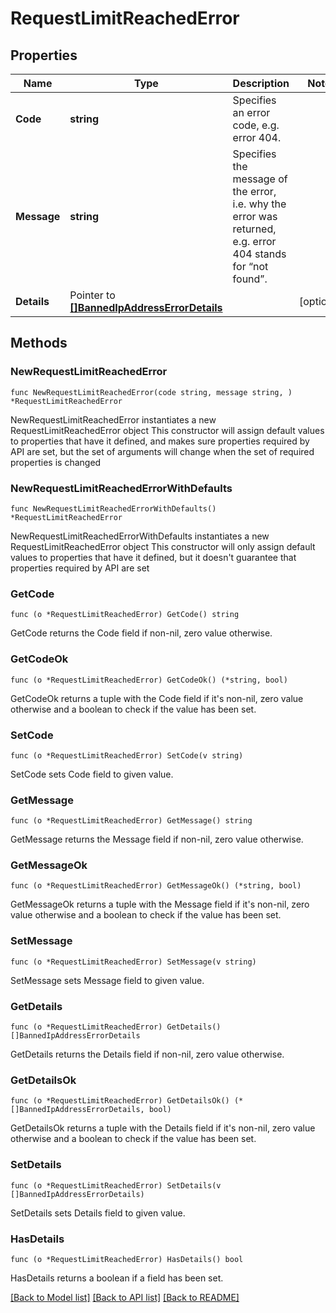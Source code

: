 # RequestLimitReachedError

## Properties

Name | Type | Description | Notes
------------ | ------------- | ------------- | -------------
**Code** | **string** | Specifies an error code, e.g. error 404. | 
**Message** | **string** | Specifies the message of the error, i.e. why the error was returned, e.g. error 404 stands for “not found”. | 
**Details** | Pointer to [**[]BannedIpAddressErrorDetails**](BannedIpAddressErrorDetails.md) |  | [optional] 

## Methods

### NewRequestLimitReachedError

`func NewRequestLimitReachedError(code string, message string, ) *RequestLimitReachedError`

NewRequestLimitReachedError instantiates a new RequestLimitReachedError object
This constructor will assign default values to properties that have it defined,
and makes sure properties required by API are set, but the set of arguments
will change when the set of required properties is changed

### NewRequestLimitReachedErrorWithDefaults

`func NewRequestLimitReachedErrorWithDefaults() *RequestLimitReachedError`

NewRequestLimitReachedErrorWithDefaults instantiates a new RequestLimitReachedError object
This constructor will only assign default values to properties that have it defined,
but it doesn't guarantee that properties required by API are set

### GetCode

`func (o *RequestLimitReachedError) GetCode() string`

GetCode returns the Code field if non-nil, zero value otherwise.

### GetCodeOk

`func (o *RequestLimitReachedError) GetCodeOk() (*string, bool)`

GetCodeOk returns a tuple with the Code field if it's non-nil, zero value otherwise
and a boolean to check if the value has been set.

### SetCode

`func (o *RequestLimitReachedError) SetCode(v string)`

SetCode sets Code field to given value.


### GetMessage

`func (o *RequestLimitReachedError) GetMessage() string`

GetMessage returns the Message field if non-nil, zero value otherwise.

### GetMessageOk

`func (o *RequestLimitReachedError) GetMessageOk() (*string, bool)`

GetMessageOk returns a tuple with the Message field if it's non-nil, zero value otherwise
and a boolean to check if the value has been set.

### SetMessage

`func (o *RequestLimitReachedError) SetMessage(v string)`

SetMessage sets Message field to given value.


### GetDetails

`func (o *RequestLimitReachedError) GetDetails() []BannedIpAddressErrorDetails`

GetDetails returns the Details field if non-nil, zero value otherwise.

### GetDetailsOk

`func (o *RequestLimitReachedError) GetDetailsOk() (*[]BannedIpAddressErrorDetails, bool)`

GetDetailsOk returns a tuple with the Details field if it's non-nil, zero value otherwise
and a boolean to check if the value has been set.

### SetDetails

`func (o *RequestLimitReachedError) SetDetails(v []BannedIpAddressErrorDetails)`

SetDetails sets Details field to given value.

### HasDetails

`func (o *RequestLimitReachedError) HasDetails() bool`

HasDetails returns a boolean if a field has been set.


[[Back to Model list]](../README.md#documentation-for-models) [[Back to API list]](../README.md#documentation-for-api-endpoints) [[Back to README]](../README.md)


